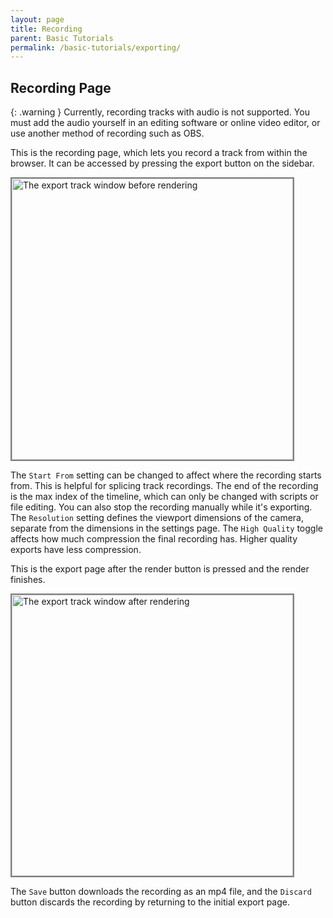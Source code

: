 ```yaml
---
layout: page
title: Recording
parent: Basic Tutorials
permalink: /basic-tutorials/exporting/
---
```


## Recording Page

{: .warning }
Currently, recording tracks with audio is not supported. You must add the audio yourself in an editing software or online video editor, or use another method of recording such as OBS.

This is the recording page, which lets you record a track from within the browser. It can be accessed by pressing the export button on the sidebar.

<img alt="The export track window before rendering" src="{{site.baseurl}}/assets/export-page.png" width="450" style="border: 2px solid gray">

The `Start From` setting can be changed to affect where the recording starts from. This is helpful for splicing track recordings. The end of the recording is the max index of the timeline, which can only be changed with scripts or file editing. You can also stop the recording manually while it's exporting. The `Resolution` setting defines the viewport dimensions of the camera, separate from the dimensions in the settings page. The `High Quality` toggle affects how much compression the final recording has. Higher quality exports have less compression.

This is the export page after the render button is pressed and the render finishes.

<img alt="The export track window after rendering" src="{{site.baseurl}}/assets/export-complete.png" width="450" style="border: 2px solid gray">

The `Save` button downloads the recording as an mp4 file, and the `Discard` button discards the recording by returning to the initial export page.

